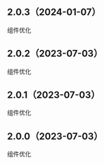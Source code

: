 ## 2.0.3（2024-01-07）
组件优化
## 2.0.2（2023-07-03）
组件优化
## 2.0.1（2023-07-03）
组件优化
## 2.0.0（2023-07-03）
组件优化
